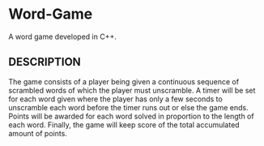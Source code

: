 # Word-Game
A word game developed in C++.
<h2>DESCRIPTION</h2>
<p>The game consists of a player being given a continuous sequence of scrambled words of which the player must unscramble. A timer will 
  be set for each word given where the player has only a few seconds to unscramble each word before the timer runs out or else the game 
  ends. Points will be awarded for each word solved in proportion to the length of each word. Finally, the game will keep score of the 
  total accumulated amount of points.</p>
